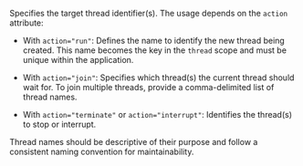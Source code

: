 Specifies the target thread identifier(s). The usage depends on the `action` attribute:
 				
* With `action="run"`: Defines the name to identify the new thread being created. This name becomes the key in the `thread` scope and must be unique within the application.

* With `action="join"`: Specifies which thread(s) the current thread should wait for. To join multiple threads, provide a comma-delimited list of thread names.

* With `action="terminate"` or `action="interrupt"`: Identifies the thread(s) to stop or interrupt.

Thread names should be descriptive of their purpose and follow a consistent naming convention for maintainability.